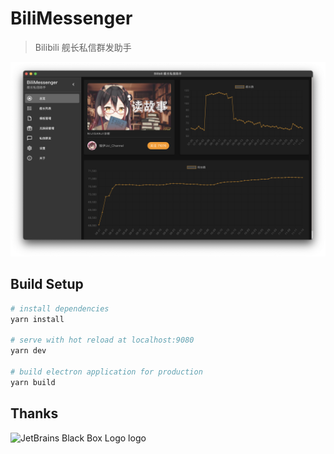 # BiliMessenger

> Bilibili 舰长私信群发助手

![img](screenshot.png)

## Build Setup

``` bash
# install dependencies
yarn install

# serve with hot reload at localhost:9080
yarn dev

# build electron application for production
yarn build
```

## Thanks

![JetBrains Black Box Logo logo](https://resources.jetbrains.com/storage/products/company/brand/logos/jb_square.png)
